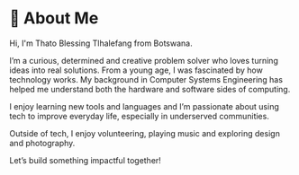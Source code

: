# 👋 About Me

Hi, I'm Thato Blessing Tlhalefang from Botswana.

I’m a curious, determined and creative problem solver who loves turning ideas into real solutions. From a young age, I was fascinated by how technology works. My background in Computer Systems Engineering has helped me understand both the hardware and software sides of computing.

I enjoy learning new tools and languages and I’m passionate about using tech to improve everyday life, especially in underserved communities.

Outside of tech, I enjoy volunteering, playing music and exploring design and photography.

Let’s build something impactful together!
